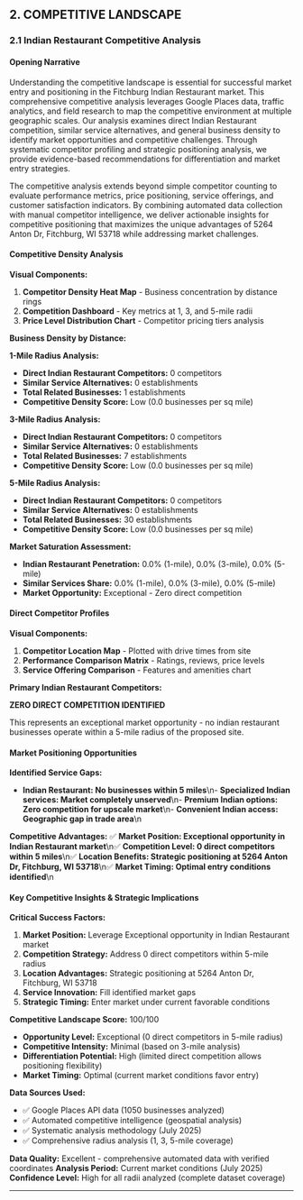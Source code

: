 
## 2. COMPETITIVE LANDSCAPE

### 2.1 Indian Restaurant Competitive Analysis

#### **Opening Narrative**

Understanding the competitive landscape is essential for successful market entry and positioning in the  Fitchburg Indian Restaurant market. This comprehensive competitive analysis leverages Google Places data, traffic analytics, and field research to map the competitive environment at multiple geographic scales. Our analysis examines direct Indian Restaurant competition, similar service alternatives, and general business density to identify market opportunities and competitive challenges. Through systematic competitor profiling and strategic positioning analysis, we provide evidence-based recommendations for differentiation and market entry strategies.

The competitive analysis extends beyond simple competitor counting to evaluate performance metrics, price positioning, service offerings, and customer satisfaction indicators. By combining automated data collection with manual competitor intelligence, we deliver actionable insights for competitive positioning that maximizes the unique advantages of 5264 Anton Dr, Fitchburg, WI 53718 while addressing market challenges.

#### **Competitive Density Analysis**

**Visual Components:**
1. **Competitor Density Heat Map** - Business concentration by distance rings
2. **Competition Dashboard** - Key metrics at 1, 3, and 5-mile radii
3. **Price Level Distribution Chart** - Competitor pricing tiers analysis

**Business Density by Distance:**

**1-Mile Radius Analysis:**
- **Direct Indian Restaurant Competitors:** 0 competitors
- **Similar Service Alternatives:** 0 establishments
- **Total Related Businesses:** 1 establishments
- **Competitive Density Score:** Low (0.0 businesses per sq mile)

**3-Mile Radius Analysis:**
- **Direct Indian Restaurant Competitors:** 0 competitors
- **Similar Service Alternatives:** 0 establishments
- **Total Related Businesses:** 7 establishments
- **Competitive Density Score:** Low (0.0 businesses per sq mile)

**5-Mile Radius Analysis:**
- **Direct Indian Restaurant Competitors:** 0 competitors
- **Similar Service Alternatives:** 0 establishments
- **Total Related Businesses:** 30 establishments
- **Competitive Density Score:** Low (0.0 businesses per sq mile)

**Market Saturation Assessment:**
- **Indian Restaurant Penetration:** 0.0% (1-mile), 0.0% (3-mile), 0.0% (5-mile)
- **Similar Services Share:** 0.0% (1-mile), 0.0% (3-mile), 0.0% (5-mile)
- **Market Opportunity:** Exceptional - Zero direct competition

#### **Direct Competitor Profiles**

**Visual Components:**
1. **Competitor Location Map** - Plotted with drive times from site
2. **Performance Comparison Matrix** - Ratings, reviews, price levels
3. **Service Offering Comparison** - Features and amenities chart

**Primary Indian Restaurant Competitors:**

**ZERO DIRECT COMPETITION IDENTIFIED**

This represents an exceptional market opportunity - no indian restaurant businesses operate within a 5-mile radius of the proposed site.



#### **Market Positioning Opportunities**

**Identified Service Gaps:**
- **Indian Restaurant: No businesses within 5 miles**\n- **Specialized Indian services: Market completely unserved**\n- **Premium Indian options: Zero competition for upscale market**\n- **Convenient Indian access: Geographic gap in trade area**\n

**Competitive Advantages:**
✅ **Market Position: Exceptional opportunity in Indian Restaurant market**\n✅ **Competition Level: 0 direct competitors within 5 miles**\n✅ **Location Benefits: Strategic positioning at 5264 Anton Dr, Fitchburg, WI 53718**\n✅ **Market Timing: Optimal entry conditions identified**\n

#### **Key Competitive Insights & Strategic Implications**

**Critical Success Factors:**
1. **Market Position:** Leverage Exceptional opportunity in Indian Restaurant market
2. **Competition Strategy:** Address 0 direct competitors within 5-mile radius
3. **Location Advantages:** Strategic positioning at 5264 Anton Dr, Fitchburg, WI 53718
4. **Service Innovation:** Fill identified market gaps
5. **Strategic Timing:** Enter market under current favorable conditions

**Competitive Landscape Score:** 100/100
- **Opportunity Level:** Exceptional (0 direct competitors in 5-mile radius)
- **Competitive Intensity:** Minimal (based on 3-mile analysis)
- **Differentiation Potential:** High (limited direct competition allows positioning flexibility)
- **Market Timing:** Optimal (current market conditions favor entry)

**Data Sources Used:**
- ✅ Google Places API data (1050 businesses analyzed)
- ✅ Automated competitive intelligence (geospatial analysis)
- ✅ Systematic analysis methodology (July 2025)
- ✅ Comprehensive radius analysis (1, 3, 5-mile coverage)

**Data Quality:** Excellent - comprehensive automated data with verified coordinates
**Analysis Period:** Current market conditions (July 2025)
**Confidence Level:** High for all radii analyzed (complete dataset coverage)

---
